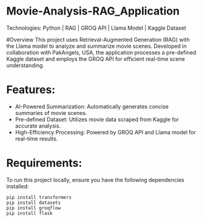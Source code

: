 # Movie-Analysis-RAG_Application
Technologies: Python | RAG | GROQ API | Llama Model | Kaggle Dataset

#Overview
This project uses Retrieval-Augmented Generation (RAG) with the Llama model to analyze and summarize movie scenes. Developed in collaboration with PakAngels, USA, the application processes a pre-defined Kaggle dataset and employs the GROQ API for efficient real-time scene understanding.
# Features:
- AI-Powered Summarization: Automatically generates concise summaries of movie scenes.
- Pre-defined Dataset: Utilizes movie data scraped from Kaggle for accurate analysis.
- High-Efficiency Processing: Powered by GROQ API and Llama model for real-time results.
# Requirements:
To run this project locally, ensure you have the following dependencies installed:
```code
pip install transformers
pip install datasets
pip install groqflow
pip install flask
```
